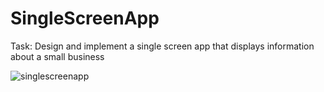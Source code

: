 # SingleScreenApp
Task: Design and implement a single screen app that displays information about a small business

![singlescreenapp](https://user-images.githubusercontent.com/30493095/36533700-ae025534-17c4-11e8-81f6-57ce2e351ed4.PNG)
